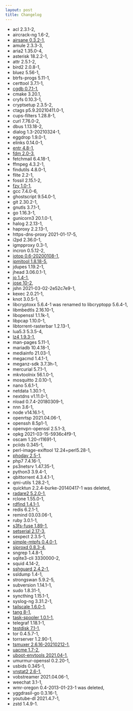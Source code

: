 ```yaml
---
layout: post
title: Changelog
---
```



* acl 2.3.1-2,
* aircrack-ng 1.6-2,
* [airsane 0.3.2-1](https://github.com/SimulPiscator/AirSane),
* amule 2.3.3-3,
* aria2 1.35.0-4,
* asterisk 18.2.2-1,
* attr 2.5.1-2,
* bird2 2.0.8-1,
* bluez 5.56-1,
* btrfs-progs 5.11-1,
* certtool 3.7.1-1,
* [cgdb 0.7.1-1](https://cgdb.github.io/),
* cmake 3.20.1,
* cryfs 0.10.3-1,
* cryptsetup 2.3.5-2,
* ctags p5.9.20210411.0-1,
* cups-filters 1.28.8-1,
* curl 7.76.0-2,
* dbus 1.13.18-2,
* dialog 1.3-20210324-1,
* eggdrop 1.9.0-1,
* elinks 0.14.0-1,
* [entr 4.8-1](http://eradman.com/entrproject/),
* [fdm 2.0-3](https://github.com/nicm/fdm),
* fetchmail 6.4.18-1,
* ffmpeg 4.3.2-1,
* findutils 4.8.0-1,
* flite 2.2-1,
* fossil 2.15.1-2,
* [fzy 1.0-1](https://github.com/jhawthorn/fzy),
* gcc 7.4.0-6,
* ghostscript 9.54.0-1,
* git 2.30.2-1,
* gnutls 3.7.1-1,
* go 1.16.3-1,
* gunicorn3 20.1.0-1,
* halog 2.2.13-1,
* haproxy 2.2.13-1,
* https-dns-proxy 2021-01-17-5,
* i2pd 2.36.0-1,
* igmpproxy 0.3-1,
* incron 0.5.12-2,
* [iotop 0.6-20200108-1](https://repo.or.cz/iotop.git),
* [ipmitool 1.8.18-5](https://github.com/ipmitool/ipmitool),
* jdupes 1.19.2-1,
* jhead 3.06.0.1-1,
* [jo 1.4-1](https://github.com/jpmens/jo),
* [jose 10-2](https://github.com/latchset/jose),
* jshn 2021-03-02-2e52c7e9-1,
* kexec 2.0.21-1,
* knot 3.0.5-1,
* libcryptoxx 5.6.4-1 was renamed to libcryptopp 5.6.4-1,
* libmbedtls 2.16.10-1,
* libopenssl 1.1.1k-1,
* libpcap 1.10.0-1,
* libtorrent-rasterbar 1.2.13-1,
* lua5.3 5.3.5-4,
* [lz4 1.9.3-1](https://github.com/lz4/lz4),
* man-pages 5.11-1,
* mariadb 10.4.18-1,
* mediainfo 21.03-1,
* megacmd 1.4.1-1,
* meganz-sdk 3.7.3h-1,
* mercurial 5.7.1-1,
* mkvtoolnix 56.1.0-1,
* mosquitto 2.0.10-1,
* nano 5.6.1-1,
* netdata 1.30.1-1,
* nextdns v1.11.0-1,
* nload 0.7.4-20180309-1,
* nnn 3.6-1,
* node v14.16.1-1,
* openrtsp 2021.04.06-1,
* openssh 8.5p1-1,
* openvpn-openssl 2.5.1-3,
* opkg 2021-03-15-5936c4f9-1,
* oscam 1.20-r11691-1,
* pciids 0.345-1,
* perl-image-exiftool 12.24+perl5.28-1,
* [phodav 2.5-1](https://wiki.gnome.org/phodav),
* php7 7.4.16-1,
* ps3netsrv 1.47.35-1,
* python3 3.9.4-1,
* qbittorrent 4.3.4.1-1,
* qmi-utils 1.28.2-1,
* quicktun 2.2.4-burke-20140417-1 was deleted,
* [radare2 5.2.0-1](https://www.radare.org/n/),
* rclone 1.55.0-1,
* [rdfind 1.4.1-1](https://github.com/pauldreik/rdfind),
* redis 6.2.1-1,
* remind 03.03.06-1,
* ruby 3.0.1-1,
* [s3fs-fuse 1.89-1](https://github.com/s3fs-fuse/s3fs-fuse),
* [setserial 2.17-3](http://manpages.org/setserial/8),
* sexpect 2.3.5-1,
* [simple-mtpfs 0.4.0-1](https://github.com/phatina/simple-mtpfs),
* [siproxd 0.8.3-4](http://siproxd.sourceforge.net/),
* sngrep 1.4.8-1,
* sqlite3-cli 3330000-2,
* squid 4.14-2,
* [sshguard 2.4.2-1](https://bitbucket.org/sshguard/sshguard/),
* ssldump 1.4-1,
* strongswan 5.9.2-5,
* subversion 1.14.1-1,
* sudo 1.8.31-1,
* syncthing 1.15.1-1,
* syslog-ng 3.31.2-1,
* [tailscale 1.6.0-1](https://tailscale.com/),
* [tang 8-1](https://github.com/latchset/tang),
* [task-spooler 1.0.1-1](https://vicerveza.homeunix.net/~viric/soft/ts/),
* telegraf 1.18.1-1,
* [testdisk 7.1-1](https://www.cgsecurity.org/wiki/TestDisk),
* tor 0.4.5.7-1,
* torrserver 1.2.90-1,
* [tsmuxer 2.6.16-20210212-1](https://github.com/justdan96/tsMuxer),
* [uacme 1.7-2](https://github.com/ndilieto/uacme),
* [uboot-envtools 2021.04-1](https://github.com/u-boot/u-boot),
* umurmur-openssl 0.2.20-1,
* usbids 0.345-1,
* [vnstat2 2.6-1](https://github.com/vergoh/vnstat),
* vobstreamer 2021.04.06-1,
* weechat 3.1-1,
* wmr-oregon 0.4-2013-01-23-1 was deleted,
* yggdrasil-go 0.3.16-1,
* youtube-dl 2021.4.7-1,
* zstd 1.4.9-1.
